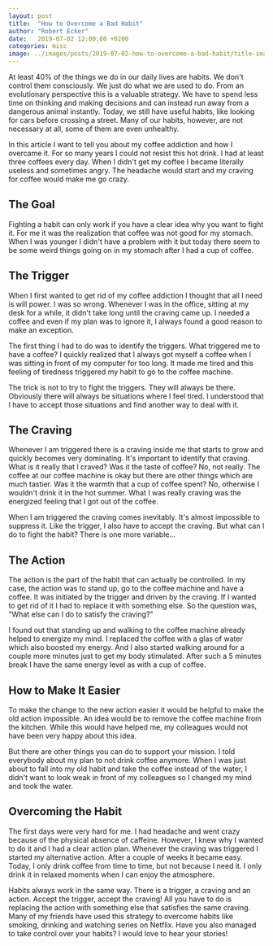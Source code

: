 ```yaml
---
layout: post
title:  "How to Overcome a Bad Habit"
author: "Robert Ecker"
date:   2019-07-02 12:00:00 +0200
categories: misc
image: ../images/posts/2019-07-02-how-to-overcome-a-bad-habit/title-image.jpg
---
```


At least 40% of the things we do in our daily lives are habits. We don't control them consciously. We just do what we are used to do. From an evolutionary perspective this is a valuable strategy. We have to spend less time on thinking and making decisions and can instead run away from a dangerous animal instantly. Today, we still have useful habits, like looking for cars before crossing a street. Many of our habits, however, are not necessary at all, some of them are even unhealthy.

In this article I want to tell you about my coffee addiction and how I overcame it. For so many years I could not resist this hot drink. I had at least three coffees every day. When I didn't get my coffee I became literally useless and sometimes angry. The headache would start and my craving for coffee would make me go crazy.

## The Goal
Fighting a habit can only work if you have a clear idea why you want to fight it. For me it was the realization that coffee was not good for my stomach. When I was younger I didn't have a problem with it but today there seem to be some weird things going on in my stomach after I had a cup of coffee.

## The Trigger
When I first wanted to get rid of my coffee addiction I thought that all I need is will power. I was so wrong. Whenever I was in the office, sitting at my desk for a while, it didn't take long until the craving came up. I needed a coffee and even if my plan was to ignore it, I always found a good reason to make an exception.

The first thing I had to do was to identify the triggers. What triggered me to have a coffee? I quickly realized that I always got myself a coffee when I was sitting in front of my computer for too long. It made me tired and this feeling of tiredness triggered my habit to go to the coffee machine.

The trick is not to try to fight the triggers. They will always be there. Obviously there will always be situations where I feel tired. I understood that I have to accept those situations and find another way to deal with it.

## The Craving
Whenever I am triggered there is a craving inside me that starts to grow and quickly becomes very dominating. It's important to identify that craving. What is it really that I craved? Was it the taste of coffee? No, not really. The coffee at our coffee machine is okay but there are other things which are much tastier. Was it the warmth that a cup of coffee spent? No, otherwise I wouldn't drink it in the hot summer. What I was really craving was the energized feeling that I got out of the coffee.

When I am triggered the craving comes inevitably. It's almost impossible to suppress it. Like the trigger, I also have to accept the craving. But what can I do to fight the habit? There is one more variable...

## The Action
The action is the part of the habit that can actually be controlled. In my case, the action was to stand up, go to the coffee machine and have a coffee. It was initiated by the trigger and driven by the craving. If I wanted to get rid of it I had to replace it with something else. So the question was, "What else can I do to satisfy the craving?"

I found out that standing up and walking to the coffee machine already helped to energize my mind. I replaced the coffee with a glas of water which also boosted my energy. And I also started walking around for a couple  more minutes just to get my body stimulated. After such a 5 minutes break I have the same energy level as with a cup of coffee.

## How to Make It Easier
To make the change to the new action easier it would be helpful to make the old action impossible. An idea would be to remove the coffee machine from the kitchen. While this would have helped me, my colleagues would not have been very happy about this idea.

But there are other things you can do to support your mission. I told everybody about my plan to not drink coffee anymore. When I was just about to fall into my old habit and take the coffee instead of the water, I didn't want to look weak in front of my colleagues so I changed my mind and took the water.

## Overcoming the Habit
The first days were very hard for me. I had headache and went crazy because of the physical absence of caffeine. However, I knew why I wanted to do it and I had a clear action plan. Whenever the craving was triggered I started my alternative action. After a couple of weeks it became easy. Today, I only drink coffee from time to time, but not because I need it. I only drink it in relaxed moments when I can enjoy the atmosphere.

Habits always work in the same way. There is a trigger, a craving and an action. Accept the trigger, accept the craving! All you have to do is replacing the action with something else that satisfies the same craving. Many of my friends have used this strategy to overcome habits like smoking, drinking and watching series on Netflix. Have you also managed to take control over your habits? I would love to hear your stories!
